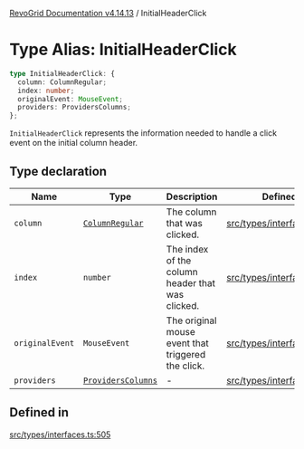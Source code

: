 [RevoGrid Documentation v4.14.13](README.md) / InitialHeaderClick

# Type Alias: InitialHeaderClick

```ts
type InitialHeaderClick: {
  column: ColumnRegular;
  index: number;
  originalEvent: MouseEvent;
  providers: ProvidersColumns;
};
```

`InitialHeaderClick` represents the information needed to handle a click
event on the initial column header.

## Type declaration

| Name | Type | Description | Defined in |
| ------ | ------ | ------ | ------ |
| `column` | [`ColumnRegular`](Interface.ColumnRegular.md) | The column that was clicked. | [src/types/interfaces.ts:517](https://github.com/revolist/revogrid/blob/4eff1607ca8ee7d75f31750c713182488767268a/src/types/interfaces.ts#L517) |
| `index` | `number` | The index of the column header that was clicked. | [src/types/interfaces.ts:509](https://github.com/revolist/revogrid/blob/4eff1607ca8ee7d75f31750c713182488767268a/src/types/interfaces.ts#L509) |
| `originalEvent` | `MouseEvent` | The original mouse event that triggered the click. | [src/types/interfaces.ts:513](https://github.com/revolist/revogrid/blob/4eff1607ca8ee7d75f31750c713182488767268a/src/types/interfaces.ts#L513) |
| `providers` | [`ProvidersColumns`](Interface.ProvidersColumns.md) | - | [src/types/interfaces.ts:518](https://github.com/revolist/revogrid/blob/4eff1607ca8ee7d75f31750c713182488767268a/src/types/interfaces.ts#L518) |

## Defined in

[src/types/interfaces.ts:505](https://github.com/revolist/revogrid/blob/4eff1607ca8ee7d75f31750c713182488767268a/src/types/interfaces.ts#L505)
